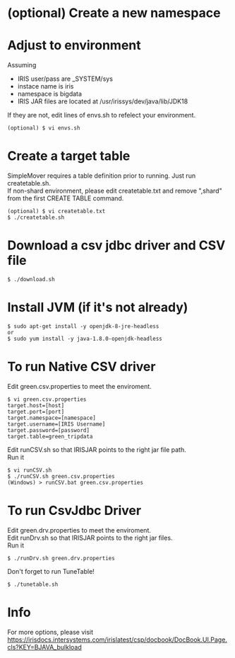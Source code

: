 # (optional) Create a new namespace
# Adjust to environment
Assuming 
- IRIS user/pass are _SYSTEM/sys
- instace name is iris
- namespace is bigdata
- IRIS JAR files are located at /usr/irissys/dev/java/lib/JDK18

If they are not, edit lines of envs.sh to refelect your environment.  
```
(optional) $ vi envs.sh
```
# Create a target table
SimpleMover requires a table definition prior to running.  Just run createtable.sh.  
If non-shard environment, please edit createtable.txt and remove ",shard" from the first CREATE TABLE command.

```
(optional) $ vi createtable.txt
$ ./createtable.sh
```

# Download a csv jdbc driver and CSV file
```
$ ./download.sh
```
# Install JVM (if it's not already)
```
$ sudo apt-get install -y openjdk-8-jre-headless  
or  
$ sudo yum install -y java-1.8.0-openjdk-headless
```
# To run Native CSV driver
Edit green.csv.properties to meet the enviroment.
```
$ vi green.csv.properties
target.host=[host]  
target.port=[port]  
target.namespace=[namespace]  
target.username=[IRIS Username]  
target.password=[password]  
target.table=green_tripdata
```

Edit runCSV.sh so that IRISJAR points to the right jar file path.  
Run it
```
$ vi runCSV.sh
$ ./runCSV.sh green.csv.properties
(Windows) > runCSV.bat green.csv.properties
```
# To run CsvJdbc Driver
Edit green.drv.properties to meet the enviroment.  
Edit runDrv.sh so that IRISJAR points to the right jar files.  
Run it  
```
$ ./runDrv.sh green.drv.properties
```
Don't forget to run TuneTable!
```
$ ./tunetable.sh
```


# Info
For more options, please visit   
https://irisdocs.intersystems.com/irislatest/csp/docbook/DocBook.UI.Page.cls?KEY=BJAVA_bulkload
